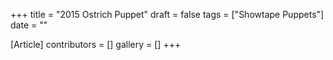 +++
title = "2015 Ostrich Puppet"
draft = false
tags = ["Showtape Puppets"]
date = ""

[Article]
contributors = []
gallery = []
+++
